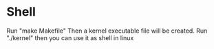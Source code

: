 # Shell
Run "make Makefile"
Then a kernel executable file will be created.
Run "./kernel"
then you can use it as shell in linux
